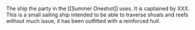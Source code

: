 The ship the party in the [[Summer Oneshot]] uses. It is captained by XXX.
 This is a small sailing ship intended to be able to traverse shoals and reefs without much issue, it has been outfitted with a reinforced hull.